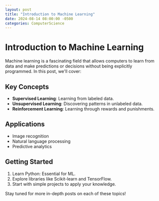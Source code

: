 ```yaml
---
layout: post
title: "Introduction to Machine Learning"
date: 2024-08-14 08:00:00 -0500
categories: ComputerScience
---
```


# Introduction to Machine Learning

Machine learning is a fascinating field that allows computers to learn from data and make predictions or decisions without being explicitly programmed. In this post, we'll cover:

## Key Concepts
- **Supervised Learning**: Learning from labeled data.
- **Unsupervised Learning**: Discovering patterns in unlabeled data.
- **Reinforcement Learning**: Learning through rewards and punishments.

## Applications
- Image recognition
- Natural language processing
- Predictive analytics

## Getting Started
1. Learn Python: Essential for ML.
2. Explore libraries like Scikit-learn and TensorFlow.
3. Start with simple projects to apply your knowledge.

Stay tuned for more in-depth posts on each of these topics!
